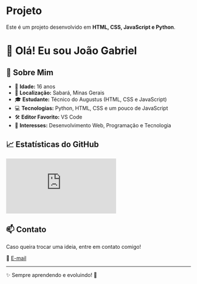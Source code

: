 # Projeto

Este é um projeto desenvolvido em **HTML, CSS, JavaScript e Python**.

# 👋 Olá! Eu sou João Gabriel

## 📌 Sobre Mim
- 🔹 **Idade:** 16 anos
- 📍 **Localização:** Sabará, Minas Gerais
- 🎓 **Estudante:** Técnico do Augustus (HTML, CSS e JavaScript)
- 💻 **Tecnologias:** Python, HTML, CSS e um pouco de JavaScript
- 🛠️ **Editor Favorito:** VS Code
- 🚀 **Interesses:** Desenvolvimento Web, Programação e Tecnologia

## 📈 Estatísticas do GitHub
![João Gabriel's GitHub stats](https://github.com/anuraghazra/github-readme-stats/blob/master/docs/readme_pt-BR.md)

## 📫 Contato
Caso queira trocar uma ideia, entre em contato comigo!

📧 [E-mail](mailto:joaogabrielpmatozinhos@gmail.com)

---
✨ Sempre aprendendo e evoluindo! 🚀

